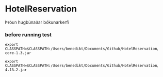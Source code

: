 # HotelReservation
Þróun hugbúnaðar bókunarkerfi

### before running test

```
export CLASSPATH=$CLASSPATH:/Users/benedikt/Documents/Github/HotelReservation/lib/hamcrest-core-1.3.jar

export CLASSPATH=$CLASSPATH:/Users/benedikt/Documents/Github/HotelReservation/lib/junit-4.13.2.jar
```
